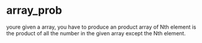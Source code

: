 # array_prob
youre given a array, you have to produce an product array of Nth element is the product of all the number in the given array except the Nth element.

